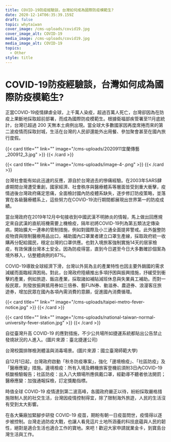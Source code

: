 ```yaml
---
title: COVID-19防疫經驗談，台灣如何成為國際防疫模範生?
date: 2020-12-14T06:35:39.159Z
draft: false
topic: whytaiwan
cover_image: /cms-uploads/covid19.jpg
cover_image_alt: COVID-19
media_image: /cms-uploads/covid19.jpg
media_image_alt: COVID-19
topics:
  - Other
style: title
---
```

# COVID-19防疫經驗談，台灣如何成為國際防疫模範生?

正當COVID-19疫情肆虐全球，上千萬人染疫，超過百萬人死亡，台灣卻因為在防疫上果斷地採取超前部署，而成為國際防疫模範生。根據衛福部疾管署至11月底統計，台灣已超過 200 天無本土病例出現。當全球大多數國家因再度席捲而來的第二波疫情而採取封城，生活在台灣的人民卻還能外出用餐、參加聚會甚至在國內旅行度假。

{{< card title="<!-- This text will never be seen -->" link="" image="/cms-uploads/2020911宜蘭傳藝_200912_3.jpg" >}}
{{< /card >}}

{{< card title="<!-- This text will never be seen -->" link="" image="/cms-uploads/image-4-.png" >}}
{{< /card >}}

台灣社會能有如此迅速的反應，源自於台灣過去的慘痛經驗。在2003年SARS肆虐期間台灣遭受重創，國家經濟、社會秩序與醫療體系等層面皆受到重大衝擊，疫情過後台灣政府痛定思痛，全面檢討國內防疫體系缺失，逐步修訂防疫策略，並落實在各級醫療體系上，這些努力在COVID-19流行期間都展現出世界第一的防疫成績。

當台灣政府在2019年12月中旬接收到中國武漢不明肺炎的情報，馬上做出回應規定來自武漢的直航班機需要上機檢疫，隔年初將COVID-19列為第五類法定傳染病，開始擴大一連串的管制措施，例如對國際及小三通全面提昇警戒。此外盤整防疫物資與限制醫療用品出口，補助國內口罩業者建立口罩生產線，採取政府統一收購再分配給國民，穩定台灣的口罩供應。也對入境旅客強制實施14天的居家檢疫，有效保護台灣本土安全。因為防疫得當，直到今日遲至今日大多數確診個案為境外移入，佔整體病例的87%。

COVID-19導致全球經濟下滑，台灣以外貿為主的產業特性也因主要外銷國的需求減緩而面臨經濟困局。對此，台灣政府陸續推出多項抒困與振興措施，抒緩受到衝擊的產業，例如旅遊、飯店產業，採取諸如補貼減班休息與失業員工補助。而對一般民眾，則發放振興抵用券如三倍券、藝FUN券、動滋券、農遊券、浪漫客庄旅遊券，增加民眾在國內各項內需消費的意願，促進國內消費循環。

{{< card title="<!-- This text will never be seen -->" link="" image="/cms-uploads/taipei-metro-fever-notice.jpg" >}}
{{< /card >}}

{{< card title="<!-- This text will never be seen -->" link="" image="/cms-uploads/national-taiwan-normal-university-fever-station.jpg" >}}
{{< /card >}}

自從臺灣升高 COVID-19 的應對措施，不少公共場所如捷運系統都貼出公告禁止發燒狀況的人進入。(圖片來源：臺北捷運公司)

台灣校園排隊檢測體溫與消毒場景。(圖片來源：國立臺灣師範大學)

自12月1日起，台灣政府啟動「秋冬防疫專案」，強化「邊境檢疫」、「社區防疫」及「醫療應變」措施。邊境檢疫：所有入境及轉機旅客登機前須附3日內COVID-19核酸檢驗報告；社區防疫：出入八大類場所應佩戴口罩，經勸導不聽者依法開罰；醫療應變：加強通報採檢，訂定獎勵指標。

時值全球 COVID-19 疫情達到第二波高峰，各國政府嚴正以待，紛紛採取嚴格措施限制人民的社交生活，台灣因疫情控制得宜，除了限制海外旅遊，人民的生活沒有受到太大影響。

在各大藥廠加緊腳步研發 COVID-19 疫苗，期盼有朝一日疫苗問世，疫情得以逐步被控制。台灣走過防疫大戰，也讓人看見這片土地所涵養的科技底蘊與人民的韌性，絕對是適合生活也適合工作的寶地。來吧！歡迎大家申請就業金卡，到寶島台灣生活與工作。